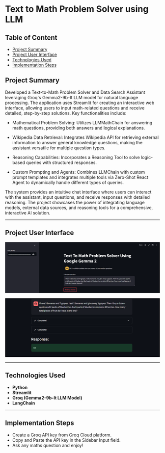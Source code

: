 # Text to Math Problem Solver using LLM

## Table of Content

- [Project Summary](#project-summary)
- [Project User Interface](#project-user-interface)
- [Technologies Used](#technologies-used)
- [Implementation Steps](#implementation-steps)

## Project Summary

Developed a Text-to-Math Problem Solver and Data Search Assistant leveraging Groq's Gemma2-9b-It LLM model for natural language processing. The application uses Streamlit for creating an interactive web interface, allowing users to input math-related questions and receive detailed, step-by-step solutions. Key functionalities include:

- Mathematical Problem Solving: Utilizes LLMMathChain for answering math questions, providing both answers and logical explanations.

- Wikipedia Data Retrieval: Integrates Wikipedia API for retrieving external information to answer general knowledge questions, making the assistant versatile for multiple question types.

- Reasoning Capabilities: Incorporates a Reasoning Tool to solve logic-based queries with structured responses.

- Custom Prompting and Agents: Combines LLMChain with custom prompt templates and integrates multiple tools via Zero-Shot React Agent to dynamically handle different types of queries.

The system provides an intuitive chat interface where users can interact with the assistant, input questions, and receive responses with detailed reasoning. The project showcases the power of integrating language models, external data sources, and reasoning tools for a comprehensive, interactive AI solution.

---

## Project User Interface

![Alt text](imgs/Text_to_Maths_UI1.png)

![Alt text](imgs/Text_to_Maths_UI2.png)

---

## Technologies Used

- **Python**
- **Streamlit**
- **Groq (Gemma2-9b-It LLM Model)**
- **LangChain**

---

## Implementation Steps

- Create a Groq API key from Groq Cloud platform.
- Copy and Paste the API key in the Sidebar Input field.
- Ask any maths question and enjoy!


